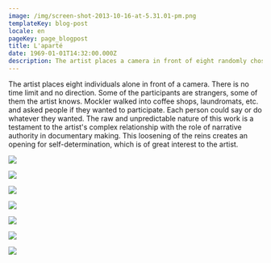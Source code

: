 ```yaml
---
image: /img/screen-shot-2013-10-16-at-5.31.01-pm.png
templateKey: blog-post
locale: en
pageKey: page_blogpost
title: L'aparté
date: 1969-01-01T14:32:00.000Z
description: The artist places a camera in front of eight randomly chosen people.
---
```

The artist places eight individuals alone in front of a camera. There is no time limit and no direction. Some of the participants are strangers, some of them the artist knows. Mockler walked into coffee shops, laundromats, etc. and asked people if they wanted to participate. Each person could say or do whatever they wanted. The raw and unpredictable nature of this work is a testament to the artist's complex relationship with the role of narrative authority in documentary making. This loosening of the reins creates an opening for self-determination, which is of great interest to the artist. 

![](/img/screen-shot-2013-10-16-at-5.26.09-pm.png)

![](/img/screen-shot-2013-10-16-at-5.27.49-pm.png)

![](/img/screen-shot-2013-10-16-at-5.30.00-pm.png)

![](/img/screen-shot-2013-10-16-at-5.40.11-pm.png)

![](/img/screen-shot-2013-10-16-at-5.39.39-pm.png)

![](/img/screen-shot-2013-10-16-at-5.29.06-pm.png)

![](/img/screen-shot-2013-10-16-at-5.29.31-pm.png)
